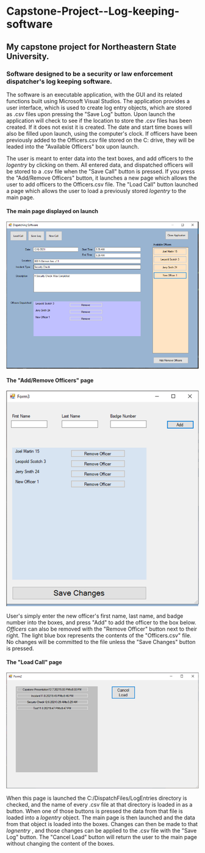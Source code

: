 # Capstone-Project--Log-keeping-software

## My capstone project for Northeastern State University. 

### Software designed to be a security or law enforcement dispatcher's log keeping software.

The software is an executable application, with the GUI and its related functions built using Microsoft Visual Studios. The application provides a user interface, which is used to create log entry objects, which are stored as .csv files upon pressing the "Save Log" button. Upon launch the application will check to see if the location to store the .csv files has been created. If it does not exist it is created. The date and start time boxes will also be filled upon launch, using the computer's clock. If officers have been previously added to the Officers.csv file stored on the C: drive, they will be leaded into the "Available Officers" box upon launch. 

The user is meant to enter data into the text boxes, and add officers to the *logentry* by clicking on them. All entered data, and dispatched officers will be stored to a .csv file when the "Save Call" button is pressed.  If you press the "Add/Remove Officers" button, it launches a new page which allows the user to add officers to the Officers.csv file. The "Load Call" button launched a page which allows the user to load a previously stored *logentry* to the main page.

#### The main page displayed on launch

![Image of the Main Page](Images/MainPage.png)

#### The "Add/Remove Officers" page

![Add Officers page](Images/AddOfficersPage.png)

User's simply enter the new officer's first name, last name, and badge number into the boxes, and press "Add" to add the officer to the box below. *Officers* can also be removed with the "Remove Officer" button next to their right. The light blue box represents the contents of the "Officers.csv" file. No changes will be committed to the file unless the "Save Changes" button is pressed. 

#### The "Load Call" page

![Load Call Page](Images/LoadPage.png)

When this page is launched the C:/DispatchFiles/LogEntries directory is checked, and the name of every .csv file at that directory is loaded in as a button. When one of those buttons is pressed the data from that file is loaded into a *logentry* object. The main page is then launched and the data from that object is loaded into the boxes. Changes can then be made to that *lognentry* , and those changes can be applied to the .csv file with the "Save Log" button. The "Cancel Load" button will return the user to the main page without changing the content of the boxes.

